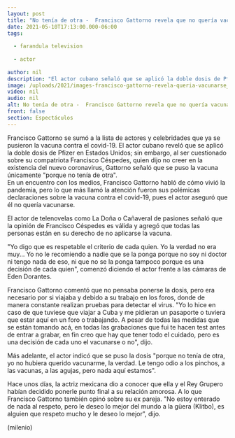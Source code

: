 ```yaml
---
layout: post
title: "No tenía de otra -  Francisco Gattorno revela que no quería vacunarse contra el covid-19"
date: 2021-05-10T17:13:00.000-06:00
tags:
  
  - farandula television
  
  - actor
  
author: nil
description: "El actor cubano señaló que se aplicó la doble dosis de Pfizer en Estados Unidos; aseguró que él no hubiera querido vacunarse. "
image: /uploads/2021/images-francisco-gattorno-revela-queria-vacunarse_0_0_1200_747.jpg
video: nil
audio: nil
alt: No tenía de otra -  Francisco Gattorno revela que no quería vacunarse contra el covid-19
front: false
section: Espectáculos
---
```


Francisco Gattorno se sumó a la lista de actores y celebridades que ya se pusieron la vacuna contra el covid-19. El actor cubano reveló que se aplicó la doble dosis de Pfizer en Estados Unidos; sin embargo, al ser cuestionado sobre su compatriota Francisco Céspedes, quien dijo no creer en la existencia del nuevo coronavirus, Gattorno señaló que se puso la vacuna únicamente "porque no tenía de otra".  
En un encuentro con los medios, Francisco Gattorno habló de cómo vivió la pandemia, pero lo que más llamó la atención fueron sus polémicas declaraciones sobre la vacuna contra el covid-19, pues el actor aseguró que él no quería vacunarse. 

El actor de telenovelas como La Doña o Cañaveral de pasiones señaló que la opinión de Francisco Céspedes es válida y agregó que todas las personas están en su derecho de no aplicarse la vacuna.  

"Yo digo que es respetable el criterio de cada quien. Yo la verdad no era muy... Yo no le recomiendo a nadie que se la ponga porque no soy ni doctor ni tengo nada de eso, ni que no se la ponga tampoco porque es una decisión de cada quien", comenzó diciendo el actor frente a las cámaras de Eden Dorantes. 

Francisco Gattorno comentó que no pensaba ponerse la dosis, pero era necesario por si viajaba y debido a su trabajo en los foros, donde de manera constante realizan pruebas para detectar el virus. 
"Yo lo hice en caso de que tuviese que viajar a Cuba y me pidieran un pasaporte o tuviera que estar aquí en un foro o trabajando. A pesar de todas las medidas que se están tomando acá, en todas las grabaciones que fui te hacen test antes de entrar a grabar, en fin creo que hay que tener todo el cuidado, pero es una decisión de cada uno el vacunarse o no", dijo. 

Más adelante, el actor indicó que se puso la dosis "porque no tenía de otra, yo no hubiera querido vacunarme, la verdad. Le tengo odio a los pinchos, a las vacunas, a las agujas, pero nada aquí estamos".  

Hace unos días, la actriz mexicana dio a conocer que ella y el Rey Grupero habían decidido ponerle punto final a su relación amorosa. A lo que Francisco Gattorno también opinó sobre su ex pareja. "No estoy enterado de nada al respeto, pero le deseo lo mejor del mundo a la güera (Klitbo), es alguien que respeto mucho y le deseo lo mejor", dijo. 

(milenio)